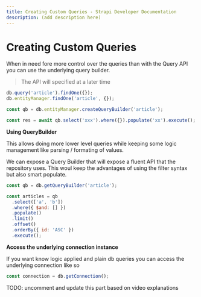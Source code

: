 ```yaml
---
title: Creating Custom Queries - Strapi Developer Documentation
description: (add description here)
---
```


<!-- This document is currently not listed in the sidebar.
This is a WIP advanced database layer customization guide,
that still needs to be documented by devs.
TODO: check that it's not indexed by Algolia unless we want it to. -->

# Creating Custom Queries

<!-- TODO: DOCUMENT -->

When in need fore more control over the queries than with the Query API you can use the underlying query builder.

> The API will specified at a later time

```js
db.query('article').findOne({});
db.entityManager.findOne('article', {});
```

```js
const qb = db.entityManager.createQueryBuilder('article');

const res = await qb.select('xxx').where({}).populate('xx').execute();
```

**Using QueryBuilder**

This allows doing more lower level queries while keeping some logic management like parsing / formating of values.

We can expose a Query Builder that will expose a fluent API that the repository uses. This woul keep the advantages of using the filter syntax but also smart populate.

```js
const qb = db.getQueryBuilder('article');

const articles = qb
  .select(['a', 'b'])
  .where({ $and: [] })
  .populate()
  .limit()
  .offset()
  .orderBy({ id: 'ASC' })
  .execute();
```

**Access the underlying connection instance**

If you want know logic applied and plain db queries you can access the underlying connection like so

```js
const connection = db.getConnection();
```

TODO: uncomment and update this part based on video explanations


